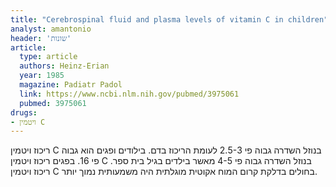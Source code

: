 ```yaml
---
title: "Cerebrospinal fluid and plasma levels of vitamin C in children"
analyst: amantonio
header: 'שונות'
article:
  type: article
  authors: Heinz-Erian
  year: 1985
  magazine: Padiatr Padol
  link: https://www.ncbi.nlm.nih.gov/pubmed/3975061
  pubmed: 3975061
drugs:
- ויטמין C
---
```


ריכוז ויטמין C בנוזל השדרה גבוה פי 2.5-3 לעומת הריכוז בדם. בילודים ופגים הוא גבוה פי 16.
בפגים ריכוז ויטמין C בנוזל השדרה גבוה פי 4-5 מאשר בילדים בגיל בית ספר.
ריכוז ויטמין C בחולים בדלקת קרום המוח אקוטית מוגלתית היה משמעותית נמוך יותר.
